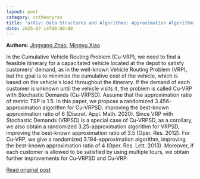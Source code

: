 ```yaml
---
layout: post
category: cstheoryrss
title: "arXiv: Data Structures and Algorithms: Approximation Algorithms for the Cumulative Vehicle Routing Problem with"
date: 2025-07-14T00:00:00
---
```


**Authors:** [Jingyang Zhao](https://dblp.uni-trier.de/search?q=Jingyang+Zhao), [Mingyu Xiao](https://dblp.uni-trier.de/search?q=Mingyu+Xiao)

In the Cumulative Vehicle Routing Problem (Cu-VRP), we need to find a
feasible itinerary for a capacitated vehicle located at the depot to satisfy
customers' demand, as in the well-known Vehicle Routing Problem (VRP), but the
goal is to minimize the cumulative cost of the vehicle, which is based on the
vehicle's load throughout the itinerary. If the demand of each customer is
unknown until the vehicle visits it, the problem is called Cu-VRP with
Stochastic Demands (Cu-VRPSD). Assume that the approximation ratio of metric
TSP is $1.5$. In this paper, we propose a randomized $3.456$-approximation
algorithm for Cu-VRPSD, improving the best-known approximation ratio of $6$
(Discret. Appl. Math. 2020). Since VRP with Stochastic Demands (VRPSD) is a
special case of Cu-VRPSD, as a corollary, we also obtain a randomized
$3.25$-approximation algorithm for VRPSD, improving the best-known
approximation ratio of $3.5$ (Oper. Res. 2012). For Cu-VRP, we give a
randomized $3.194$-approximation algorithm, improving the best-known
approximation ratio of $4$ (Oper. Res. Lett. 2013). Moreover, if each customer
is allowed to be satisfied by using multiple tours, we obtain further
improvements for Cu-VRPSD and Cu-VRP.

[Read original post](http://arxiv.org/abs/2507.08316v1)
